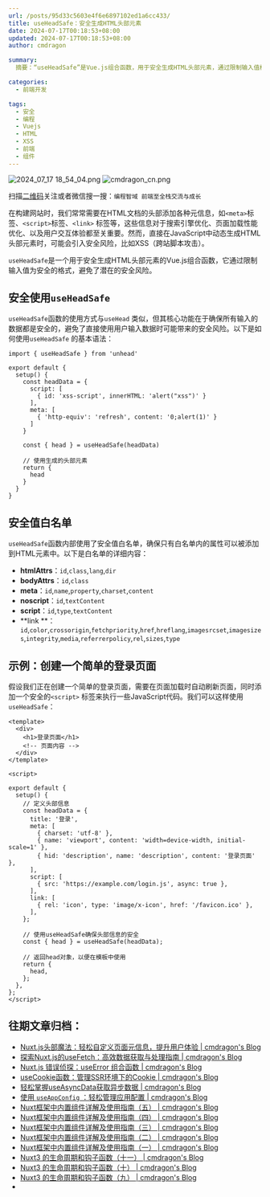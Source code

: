 ```yaml
---
url: /posts/95d33c5603e4f6e6897102ed1a6cc433/
title: useHeadSafe：安全生成HTML头部元素
date: 2024-07-17T00:18:53+08:00
updated: 2024-07-17T00:18:53+08:00
author: cmdragon 

summary:
  摘要：“useHeadSafe”是Vue.js组合函数，用于安全生成HTML头部元素，通过限制输入值格式避免XSS等安全风险，提供了安全值白名单确保只有安全属性被添加。

categories:
  - 前端开发

tags:
  - 安全
  - 编程
  - Vuejs
  - HTML
  - XSS
  - 前端
  - 组件
---
```


<img src="https://static.cmdragon.cn/blog/images/2024_07_17 18_54_04.png@blog" title="2024_07_17 18_54_04.png" alt="2024_07_17 18_54_04.png"/>

<img src="https://api2.cmdragon.cn/upload/cmder/20250304_012821924.jpg" title="cmdragon_cn.png" alt="cmdragon_cn.png"/>


扫描[二维码](https://api2.cmdragon.cn/upload/cmder/20250304_012821924.jpg)关注或者微信搜一搜：`编程智域 前端至全栈交流与成长`

在构建网站时，我们常常需要在HTML文档的头部添加各种元信息，如`<meta>`标签、`<script>`标签、`<link>`
标签等，这些信息对于搜索引擎优化、页面加载性能优化、以及用户交互体验都至关重要。然而，直接在JavaScript中动态生成HTML头部元素时，可能会引入安全风险，比如XSS（跨站脚本攻击）。

`useHeadSafe`是一个用于安全生成HTML头部元素的Vue.js组合函数，它通过限制输入值为安全的格式，避免了潜在的安全风险。

## 安全使用`useHeadSafe`

`useHeadSafe`函数的使用方式与`useHead`
类似，但其核心功能在于确保所有输入的数据都是安全的，避免了直接使用用户输入数据时可能带来的安全风险。以下是如何使用`useHeadSafe`
的基本语法：

```
import { useHeadSafe } from 'unhead'

export default {
  setup() {
    const headData = {
      script: [
        { id: 'xss-script', innerHTML: 'alert("xss")' }
      ],
      meta: [
        { 'http-equiv': 'refresh', content: '0;alert(1)' }
      ]
    }

    const { head } = useHeadSafe(headData)

    // 使用生成的头部元素
    return {
      head
    }
  }
}

```

## 安全值白名单

`useHeadSafe`函数内部使用了安全值白名单，确保只有白名单内的属性可以被添加到HTML元素中。以下是白名单的详细内容：

- **htmlAttrs**：`id`,`class`,`lang`,`dir`
- **bodyAttrs**：`id`,`class`
- **meta**：`id`,`name`,`property`,`charset`,`content`
- **noscript**：`id`,`textContent`
- **script**：`id`,`type`,`textContent`
- **link
  **：`id`,`color`,`crossorigin`,`fetchpriority`,`href`,`hreflang`,`imagesrcset`,`imagesizes`,`integrity`,`media`,`referrerpolicy`,`rel`,`sizes`,`type`

## 示例：创建一个简单的登录页面

假设我们正在创建一个简单的登录页面，需要在页面加载时自动刷新页面，同时添加一个安全的`<script>`
标签来执行一些JavaScript代码。我们可以这样使用`useHeadSafe`：

```
<template>
  <div>
    <h1>登录页面</h1>
    <!-- 页面内容 -->
  </div>
</template>

<script>

export default {
  setup() {
    // 定义头部信息
    const headData = {
      title: '登录',
      meta: [
        { charset: 'utf-8' },
        { name: 'viewport', content: 'width=device-width, initial-scale=1' },
        { hid: 'description', name: 'description', content: '登录页面' },
      ],
      script: [
        { src: 'https://example.com/login.js', async: true },
      ],
      link: [
        { rel: 'icon', type: 'image/x-icon', href: '/favicon.ico' },
      ],
    };

    // 使用useHeadSafe确保头部信息的安全
    const { head } = useHeadSafe(headData);

    // 返回head对象，以便在模板中使用
    return {
      head,
    };
  },
};
</script>
```


## 往期文章归档：

- [Nuxt.js头部魔法：轻松自定义页面元信息，提升用户体验 | cmdragon's Blog](https://blog.cmdragon.cn/posts/28859392f373/)
- [探索Nuxt.js的useFetch：高效数据获取与处理指南 | cmdragon's Blog](https://blog.cmdragon.cn/posts/b4311c856080/)
- [Nuxt.js 错误侦探：useError 组合函数 | cmdragon's Blog](https://blog.cmdragon.cn/posts/a86a834c8e7a/)
- [useCookie函数：管理SSR环境下的Cookie | cmdragon's Blog](https://blog.cmdragon.cn/posts/f36e9827abb4/)
- [轻松掌握useAsyncData获取异步数据 | cmdragon's Blog](https://blog.cmdragon.cn/posts/bdaee7956a6e/)
- [使用 `useAppConfig` ：轻松管理应用配置 | cmdragon's Blog](https://blog.cmdragon.cn/posts/133b896ec704/)
- [Nuxt框架中内置组件详解及使用指南（五） | cmdragon's Blog](https://blog.cmdragon.cn/posts/707e1176ace8/)
- [Nuxt框架中内置组件详解及使用指南（四） | cmdragon's Blog](https://blog.cmdragon.cn/posts/64c74472d95e/)
- [Nuxt框架中内置组件详解及使用指南（三） | cmdragon's Blog](https://blog.cmdragon.cn/posts/0524f12c820c/)
- [Nuxt框架中内置组件详解及使用指南（二） | cmdragon's Blog](https://blog.cmdragon.cn/posts/5c234037b6fe/)
- [Nuxt框架中内置组件详解及使用指南（一） | cmdragon's Blog](https://blog.cmdragon.cn/posts/22a2f8cb2cf0/)
- [Nuxt3 的生命周期和钩子函数（十一） | cmdragon's Blog](https://blog.cmdragon.cn/posts/693a389ead2d/)
- [Nuxt3 的生命周期和钩子函数（十） | cmdragon's Blog](https://blog.cmdragon.cn/posts/2277c22fe47d/)
- [Nuxt3 的生命周期和钩子函数（九） | cmdragon's Blog](https://blog.cmdragon.cn/2024-07-02/front_end/nuxt3%20%E7%9A%84%E7%94%9F%E5%91%BD%E5%91%A8%E6%9C%9F%E5%92%8C%E9%92%A9%E5%AD%90%E5%87%BD%E6%95%B0%EF%BC%88%E4%B9%9D%EF%BC%89%20/)
- 


